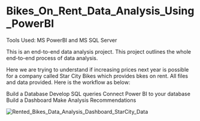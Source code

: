 # Bikes_On_Rent_Data_Analysis_Using_PowerBI

Tools Used: MS PowerBI and MS SQL Server

This is an end-to-end data analysis project. This project outlines the whole end-to-end process of data analysis.

Here we are trying to understand if increasing prices next year is possible for a company called Star City Bikes which provides bkes on rent. All files and data provided. Here is the workflow as below:

Build a Database
Develop SQL queries
Connect Power BI to your database
Build a Dashboard
Make Analysis Recommendations

![Rented_Bikes_Data_Analysis_Dashboard_StarCity_Data](https://github.com/user-attachments/assets/29e02ac3-7061-49b8-a3c2-1fb0ecca1783)

